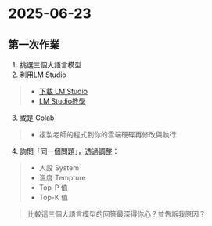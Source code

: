 # 2025-06-23

第一次作業
-
1. 挑選三個大語言模型
2. 利用LM Studio 
> - [下載 LM Studio](https://lmstudio.ai/) 
> - [LM Studio教學](https://the-walking-fish.com/p/lmstudio/) 
3. 或是 Colab
> - 複製老師的程式到你的雲端硬碟再修改與執行
4. 詢問「同一個問題」，透過調整：
> - 人設 System
> - 溫度 Tempture
> - Top-P 值
> - Top-K 值
 
> 比較這三個大語言模型的回答最深得你心？並告訴我原因？
